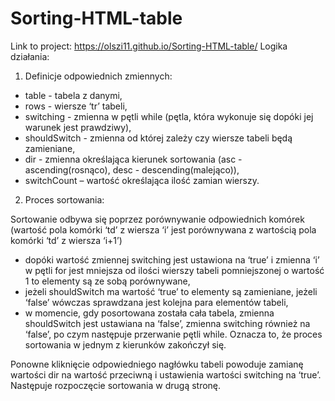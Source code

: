 # Sorting-HTML-table


Link to project: https://olszi11.github.io/Sorting-HTML-table/
Logika działania:

1. Definicje odpowiednich zmiennych:

- table - tabela z danymi,
- rows - wiersze ‘tr’ tabeli,
- switching - zmienna w pętli while (pętla, która wykonuje się dopóki jej warunek jest prawdziwy),
- shouldSwitch - zmienna od której zależy czy wiersze tabeli będą zamieniane,
- dir - zmienna określająca kierunek sortowania (asc - ascending(rosnąco),
desc - descending(malejąco)),
- switchCount – wartość określająca ilość zamian wierszy.

2. Proces sortowania: 

Sortowanie odbywa się poprzez porównywanie odpowiednich komórek (wartość pola komórki ‘td’ z wiersza ‘i’ jest porównywana z wartością pola komórki ‘td’ z wiersza ‘i+1’)
- dopóki wartość zmiennej switching jest ustawiona na ‘true’ i zmienna ‘i’ w pętli for jest mniejsza od ilości wierszy tabeli pomniejszonej o wartość 1 to elementy są ze sobą porównywane,
- jeżeli shouldSwitch ma wartość ‘true’ to elementy są zamieniane, jeżeli ‘false’ wówczas sprawdzana jest kolejna para elementów tabeli,
- w momencie, gdy posortowana została cała tabela, zmienna shouldSwitch jest ustawiana na ‘false’, zmienna switching  również na ‘false’, po czym następuje przerwanie pętli while. Oznacza to, że proces sortowania w jednym z kierunków zakończył się.

Ponowne kliknięcie odpowiedniego nagłówku tabeli powoduje zamianę wartości dir na wartość przeciwną i ustawienia wartości switching na ‘true’. Następuje rozpoczęcie sortowania w drugą stronę.

